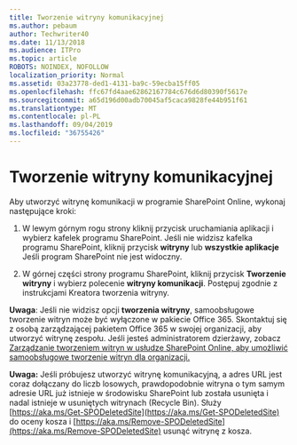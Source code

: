 ```yaml
---
title: Tworzenie witryny komunikacyjnej
ms.author: pebaum
author: Techwriter40
ms.date: 11/13/2018
ms.audience: ITPro
ms.topic: article
ROBOTS: NOINDEX, NOFOLLOW
localization_priority: Normal
ms.assetid: 03a23778-ded1-4131-ba9c-59ecba15ff05
ms.openlocfilehash: ffc67fd4aae62862167784c676d6d80390f5617e
ms.sourcegitcommit: a65d196d00adb70045af5caca9828fe44b951f61
ms.translationtype: MT
ms.contentlocale: pl-PL
ms.lasthandoff: 09/04/2019
ms.locfileid: "36755426"
---
```

# <a name="create-a-communication-site"></a>Tworzenie witryny komunikacyjnej

Aby utworzyć witrynę komunikacji w programie SharePoint Online, wykonaj następujące kroki: 
  
1. W lewym górnym rogu strony kliknij przycisk uruchamiania aplikacji i wybierz kafelek programu SharePoint. Jeśli nie widzisz kafelka programu SharePoint, kliknij przycisk **witryny** lub **wszystkie aplikacje** Jeśli program SharePoint nie jest widoczny. 
    
2. W górnej części strony programu SharePoint, kliknij przycisk **Tworzenie witryny** i wybierz polecenie **witryny komunikacji**. Postępuj zgodnie z instrukcjami Kreatora tworzenia witryny. 
    
 **Uwaga**: Jeśli nie widzisz opcji **tworzenia witryny**, samoobsługowe tworzenie witryn może być wyłączone w pakiecie Office 365. Skontaktuj się z osobą zarządzającej pakietem Office 365 w swojej organizacji, aby utworzyć witrynę zespołu. Jeśli jesteś administratorem dzierżawy, zobacz [Zarządzanie tworzeniem witryn w usłudze SharePoint Online, aby umożliwić samoobsługowe tworzenie witryn dla organizacji.](https://go.microsoft.com/fwlink/?linkid=2018780)
  
 **Uwaga:** Jeśli próbujesz utworzyć witrynę komunikacyjną, a adres URL jest coraz dołączany do liczb losowych, prawdopodobnie witryna o tym samym adresie URL już istnieje w środowisku SharePoint lub została usunięta i nadal istnieje w usuniętych witrynach (Recycle Bin). Służy [https://aka.ms/Get-SPODeletedSite](https://aka.ms/Get-SPODeletedSite) do oceny kosza i [https://aka.ms/Remove-SPODeletedSite](https://aka.ms/Remove-SPODeletedSite) usunąć witrynę z kosza. 
  

